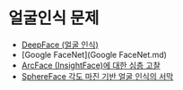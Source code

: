 # 얼굴인식 문제



- [DeepFace (얼굴 인식)](DeepFace.md)
- [Google FaceNet](Google FaceNet.md)
- [ArcFace (InsightFace)에 대한 심층 고찰](ArcFace.md)
- [SphereFace 각도 마진 기반 얼굴 인식의 서막](SphereFace.md)


